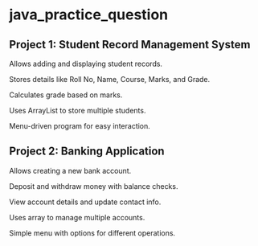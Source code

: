 # java_practice_question
 ##  Project 1: Student Record Management System 

Allows adding and displaying student records.

Stores details like Roll No, Name, Course, Marks, and Grade.

Calculates grade based on marks.

Uses ArrayList to store multiple students.

Menu-driven program for easy interaction.

 ## Project 2: Banking Application

Allows creating a new bank account.

Deposit and withdraw money with balance checks.

View account details and update contact info.

Uses array to manage multiple accounts.

Simple menu with options for different operations.
